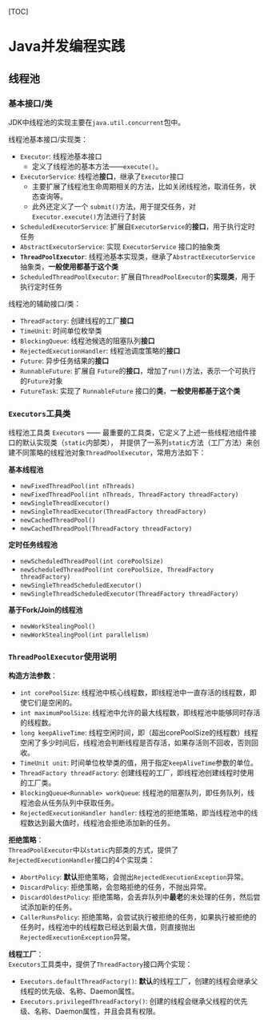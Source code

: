 [TOC]

# Java并发编程实践


## 线程池

### 基本接口/类

JDK中线程池的实现主要在`java.util.concurrent`包中。

线程池基本接口/实现类：
- `Executor`: 线程池基本接口
  - 定义了线程池的基本方法——`execute()`。
- `ExecutorService`: 线程池**接口**，继承了`Executor`接口
  - 主要扩展了线程池生命周期相关的方法，比如关闭线程池，取消任务，状态查询等。
  - 此外还定义了一个 `submit()`方法，用于提交任务，对 `Executor.execute()`方法进行了封装
- `ScheduledExecutorService`: 扩展自`ExecutorService`的**接口**，用于执行定时任务
- `AbstractExecutorService`: 实现 `ExecutorService` 接口的抽象类
- **`ThreadPoolExecutor`**: 线程池基本实现类，继承了`AbstractExecutorService`抽象类，**一般使用都基于这个类**
- `ScheduledThreadPoolExecutor`: 扩展自`ThreadPoolExecutor`的**实现类**，用于执行定时任务

线程池的辅助接口/类：
- `ThreadFactory`: 创建线程的工厂**接口**
- `TimeUnit`: 时间单位枚举类
- `BlockingQueue`: 线程池候选的阻塞队列**接口**
- `RejectedExecutionHandler`: 线程池调度策略的**接口**
- `Future`: 异步任务结果的**接口**
- `RunnableFuture`: 扩展自 `Future`的**接口**，增加了`run()`方法，表示一个可执行的`Future`对象
- `FutureTask`: 实现了 `RunnableFuture` 接口的**类**，**一般使用都基于这个类**


### `Executors`工具类

线程池工具类 `Executors` —— 最重要的工具类，它定义了上述一些线程池组件接口的默认实现类（`static`内部类），
并提供了一系列`static`方法（工厂方法）来创建不同策略的线程池对象`ThreadPoolExecutor`，常用方法如下：

**基本线程池**
- `newFixedThreadPool(int nThreads)`
- `newFixedThreadPool(int nThreads, ThreadFactory threadFactory)`
- `newSingleThreadExecutor()`
- `newSingleThreadExecutor(ThreadFactory threadFactory)`
- `newCachedThreadPool()`
- `newCachedThreadPool(ThreadFactory threadFactory)`

**定时任务线程池**
- `newScheduledThreadPool(int corePoolSize)`
- `newScheduledThreadPool(int corePoolSize, ThreadFactory threadFactory)`
- `newSingleThreadScheduledExecutor()`
- `newSingleThreadScheduledExecutor(ThreadFactory threadFactory)`

**基于Fork/Join的线程池**
- `newWorkStealingPool()`
- `newWorkStealingPool(int parallelism)`


### `ThreadPoolExecutor`使用说明

**构造方法参数**：
- `int corePoolSize`: 线程池中核心线程数，即线程池中一直存活的线程数，即使它们是空闲的。
- `int maximumPoolSize`: 线程池中允许的最大线程数，即线程池中能够同时存活的线程数。
- `long keepAliveTime`: 线程空闲时间，即（超出corePoolSize的线程数）线程空闲了多少时间后，线程池会判断线程是否存活，如果存活则不回收，否则回收。
- `TimeUnit unit`: 时间单位枚举类的值，用于指定`keepAliveTime`参数的单位。
- `ThreadFactory threadFactory`: 创建线程的工厂，即线程池创建线程时使用的工厂类。
- `BlockingQueue<Runnable> workQueue`: 线程池的阻塞队列，即任务队列，线程池会从任务队列中获取任务。
- `RejectedExecutionHandler handler`: 线程池的拒绝策略，即当线程池中的线程数达到最大值时，线程池会拒绝添加新的任务。

**拒绝策略**：  
`ThreadPoolExecutor`中以`static`内部类的方式，提供了`RejectedExecutionHandler`接口的4个实现类：
- `AbortPolicy`: **默认**拒绝策略，会抛出`RejectedExecutionException`异常。
- `DiscardPolicy`: 拒绝策略，会忽略拒绝的任务，不抛出异常。
- `DiscardOldestPolicy`: 拒绝策略，会丢弃队列中**最老**的未处理的任务，然后尝试添加新的任务。
- `CallerRunsPolicy`: 拒绝策略，会尝试执行被拒绝的任务，如果执行被拒绝的任务时，线程池中的线程数已经达到最大值，则直接抛出`RejectedExecutionException`异常。

**线程工厂**：  
`Executors`工具类中，提供了`ThreadFactory`接口两个实现：
- `Executors.defaultThreadFactory()`: **默认**的线程工厂，创建的线程会继承父线程的优先级、名称、Daemon属性。
- `Executors.privilegedThreadFactory()`: 创建的线程会继承父线程的优先级、名称、Daemon属性，并且会具有权限。
